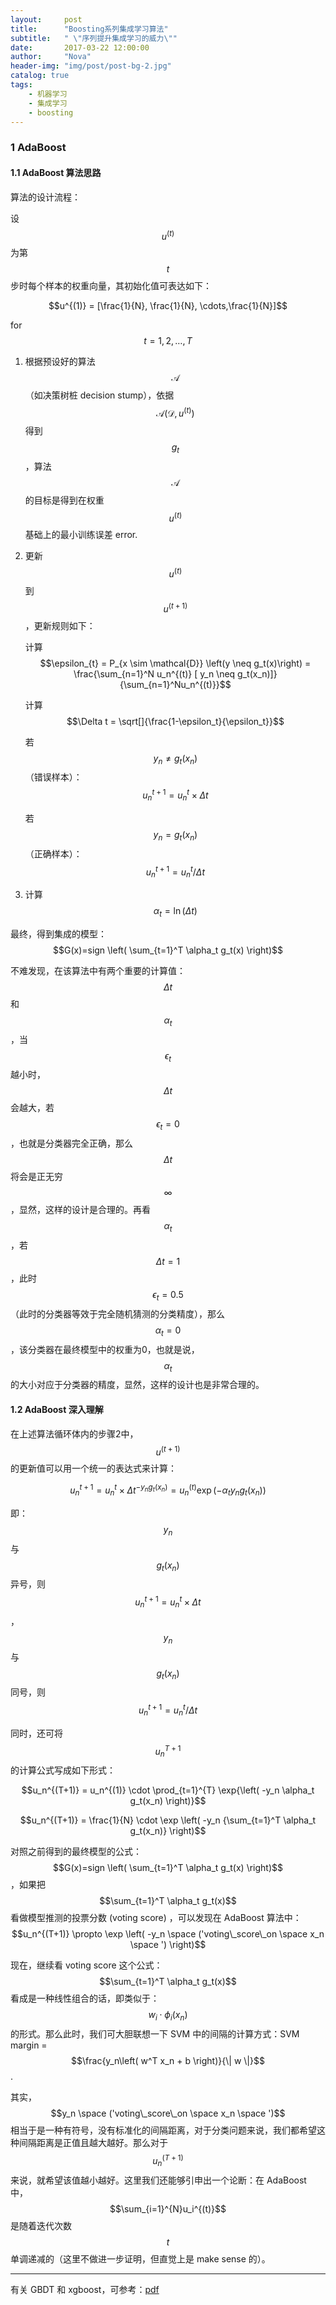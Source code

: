 ```yaml
---
layout:     post
title:      "Boosting系列集成学习算法"
subtitle:   " \"序列提升集成学习的威力\""
date:       2017-03-22 12:00:00
author:     "Nova"
header-img: "img/post/post-bg-2.jpg"
catalog: true
tags:
    - 机器学习
    - 集成学习
    - boosting
---
```


### 1 AdaBoost

#### 1.1 AdaBoost 算法思路

算法的设计流程：

设 $$u^{(t)}$$ 为第 $$t$$ 步时每个样本的权重向量，其初始化值可表达如下：

$$u^{(1)} = [\frac{1}{N}, \frac{1}{N}, \cdots,\frac{1}{N}]$$

for $$t=1,2,\dots,T$$

1. 根据预设好的算法 $$\mathcal{A}$$ （如决策树桩 decision stump），依据 $$\mathcal{A}(\mathcal{D},u^{(t)})$$ 得到 $$g_t$$，算法 $$\mathcal{A}$$ 的目标是得到在权重 $$u^{(t)}$$ 基础上的最小训练误差 error.

2. 更新 $$u^{(t)}$$ 到 $$u^{(t+1)}$$，更新规则如下：

   计算 $$\epsilon_{t} = P_{x \sim \mathcal{D}} \left(y \neq g_t(x)\right) = \frac{\sum_{n=1}^N u_n^{(t)} [ y_n \neq g_t(x_n)]}{\sum_{n=1}^Nu_n^{(t)}}$$

   计算 $$\Delta t = \sqrt[]{\frac{1-\epsilon_t}{\epsilon_t}}$$

   若 $$y_n \neq g_t(x_n)$$ （错误样本）：$$u_n^{t+1} = u_n^{t} \times \Delta t$$

   若 $$y_n = g_t(x_n)$$ （正确样本）：$$u_n^{t+1} = u_n^{t} / \Delta t$$

3. 计算 $$\alpha_t = \ln(\Delta t)$$

最终，得到集成的模型：$$G(x)=sign \left( \sum_{t=1}^T \alpha_t g_t(x) \right)$$

不难发现，在该算法中有两个重要的计算值：$$\Delta t$$ 和 $$\alpha_t$$，当 $$\epsilon_t$$ 越小时，$$\Delta t$$ 会越大，若 $$\epsilon_t = 0$$，也就是分类器完全正确，那么 $$\Delta t$$ 将会是正无穷 $$\infty$$，显然，这样的设计是合理的。再看 $$\alpha_t$$，若 $$\Delta t = 1$$，此时 $$\epsilon_t = 0.5$$ （此时的分类器等效于完全随机猜测的分类精度），那么 $$\alpha_t = 0$$，该分类器在最终模型中的权重为0，也就是说，$$\alpha_t $$ 的大小对应于分类器的精度，显然，这样的设计也是非常合理的。

#### 1.2 AdaBoost 深入理解

在上述算法循环体内的步骤2中，$$u^{(t+1)}$$ 的更新值可以用一个统一的表达式来计算：

$$u_n^{t+1} = u_n^{t} \times \Delta t^{-y_n g_t(x_n)} = u_n^{(t)}\exp(-\alpha_t y_n g_t(x_n))$$

即：$$y_n$$ 与 $$g_t(x_n)$$ 异号，则 $$u_n^{t+1} = u_n^{t} \times \Delta t$$，$$y_n$$ 与 $$g_t(x_n)$$ 同号，则 $$u_n^{t+1} = u_n^{t} / \Delta t$$

同时，还可将 $$u_n^{T+1}$$ 的计算公式写成如下形式：

$$u_n^{(T+1)} = u_n^{(1)} \cdot \prod_{t=1}^{T} \exp{\left( -y_n \alpha_t g_t(x_n) \right)}$$

$$u_n^{(T+1)} = \frac{1}{N} \cdot \exp \left( -y_n {\sum_{t=1}^T \alpha_t g_t(x_n)} \right)$$

对照之前得到的最终模型的公式：$$G(x)=sign \left( \sum_{t=1}^T \alpha_t g_t(x) \right)$$，如果把 $$\sum_{t=1}^T \alpha_t g_t(x)$$ 看做模型推测的投票分数 (voting score) ，可以发现在 AdaBoost 算法中：$$u_n^{(T+1)} \propto \exp \left( -y_n \space ('voting\_score\_on \space x_n \space ') \right)$$

现在，继续看 voting score 这个公式：$$\sum_{t=1}^T \alpha_t g_t(x)$$ 看成是一种线性组合的话，即类似于：$$w_i \cdot \phi_i(x_n)$$ 的形式。那么此时，我们可大胆联想一下 SVM 中的间隔的计算方式：SVM margin = $$\frac{y_n\left( w^T x_n + b \right)}{\| w \|}$$.

其实，$$y_n \space ('voting\_score\_on \space x_n \space ')$$ 相当于是一种有符号，没有标准化的间隔距离，对于分类问题来说，我们都希望这种间隔距离是正值且越大越好。那么对于 $$u_n^{(T+1)}$$ 来说，就希望该值越小越好。这里我们还能够引申出一个论断：在 AdaBoost 中，$$\sum_{i=1}^{N}u_i^{(t)}$$ 是随着迭代次数 $$t$$ 单调递减的（这里不做进一步证明，但直觉上是 make sense 的）。

---

有关 GBDT 和 xgboost，可参考：[pdf](http://novasky.top/ref/gbdt算法原理简介.pdf)